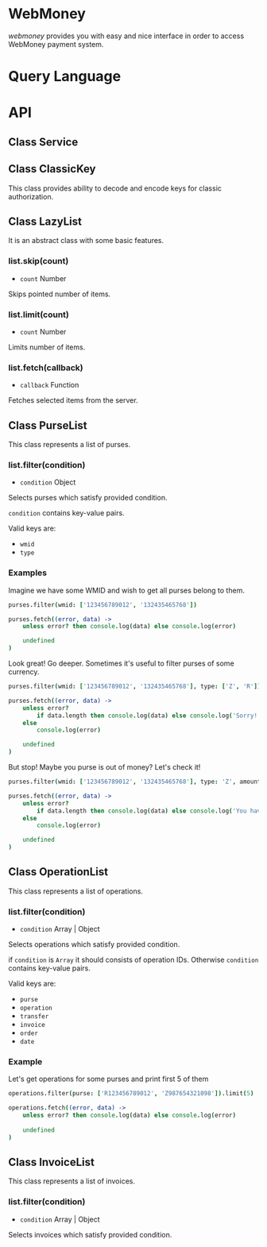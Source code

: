 # WebMoney

_webmoney_ provides you with easy and nice interface in order to access WebMoney payment system.

# Query Language

# API

## Class Service

## Class ClassicKey

This class provides ability to decode and encode keys for classic authorization.

## Class LazyList

It is an abstract class with some basic features.

### list.skip(count)
- `count` Number

Skips pointed number of items.

### list.limit(count)
- `count` Number

Limits number of items.

### list.fetch(callback)
- `callback` Function

Fetches selected items from the server.

## Class PurseList

This class represents a list of purses.

### list.filter(condition)
- `condition` Object

Selects purses which satisfy provided condition.

`condition` contains key-value pairs.

Valid keys are:
- `wmid`
- `type`

### Examples

Imagine we have some WMID and wish to get all purses belong to them.

```coffeescript
purses.filter(wmid: ['123456789012', '132435465768'])

purses.fetch((error, data) ->
	unless error? then console.log(data) else console.log(error)

	undefined
)
```

Look great! Go deeper. Sometimes it's useful to filter purses of some currency.

```coffeescript
purses.filter(wmid: ['123456789012', '132435465768'], type: ['Z', 'R'])

purses.fetch((error, data) ->
	unless error?
		if data.length then console.log(data) else console.log('Sorry! No USD or RUR purses found')
	else
		console.log(error)

	undefined
)
```

But stop! Maybe you purse is out of money? Let's check it!

```coffeescript
purses.filter(wmid: ['123456789012', '132435465768'], type: 'Z', amount: $le: 100)

purses.fetch((error, data) ->
	unless error?
		if data.length then console.log(data) else console.log('You have at least 100$')
	else
		console.log(error)

	undefined
)
```

## Class OperationList

This class represents a list of operations.

### list.filter(condition)
- `condition` Array | Object

Selects operations which satisfy provided condition.

if `condition` is `Array` it should consists of operation IDs. Otherwise `condition` contains key-value pairs.

Valid keys are:
- `purse`
- `operation`
- `transfer`
- `invoice`
- `order`
- `date`

### Example

Let's get operations for some purses and print first 5 of them

```coffeescript
operations.filter(purse: ['R123456789012', 'Z987654321098']).limit(5)

operations.fetch((error, data) ->
	unless error? then console.log(data) else console.log(error)
	
	undefined
)
```

## Class InvoiceList

This class represents a list of invoices.

### list.filter(condition)
- `condition` Array | Object

Selects invoices which satisfy provided condition.
